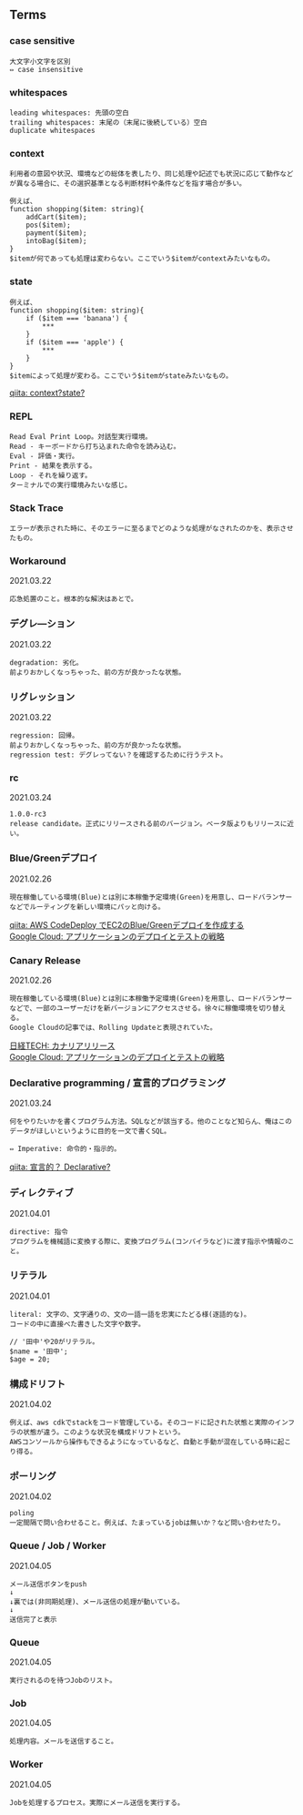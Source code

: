 ## Terms

### case sensitive
```
大文字小文字を区別
⇔ case insensitive
```

### whitespaces
```
leading whitespaces: 先頭の空白
trailing whitespaces: 末尾の（末尾に後続している）空白
duplicate whitespaces
```
### context
```
利用者の意図や状況、環境などの総体を表したり、同じ処理や記述でも状況に応じて動作などが異なる場合に、その選択基準となる判断材料や条件などを指す場合が多い。

例えば、
function shopping($item: string){
    addCart($item);
    pos($item);
    payment($item);
    intoBag($item);
}
$itemが何であっても処理は変わらない。ここでいう$itemがcontextみたいなもの。
```
### state
```
例えば、
function shopping($item: string){
    if ($item === 'banana') {
        ***
    }
    if ($item === 'apple') {
        ***
    }
}
$itemによって処理が変わる。ここでいう$itemがstateみたいなもの。
```
[qiita: context?state?](https://qiita.com/dojyorin/items/0bd3ef167991cfc703b1)

### REPL
```
Read Eval Print Loop。対話型実行環境。
Read - キーボードから打ち込まれた命令を読み込む。
Eval - 評価・実行。
Print - 結果を表示する。
Loop - それを繰り返す。
ターミナルでの実行環境みたいな感じ。
```

### Stack Trace
```
エラーが表示された時に、そのエラーに至るまでどのような処理がなされたのかを、表示させたもの。
```

### Workaround
2021.03.22
```
応急処置のこと。根本的な解決はあとで。
```

### デグレ―ション
2021.03.22
```
degradation: 劣化。
前よりおかしくなっちゃった、前の方が良かったな状態。
```

### リグレッション
2021.03.22
```
regression: 回帰。
前よりおかしくなっちゃった、前の方が良かったな状態。
regression test: デグレってない？を確認するために行うテスト。
```

### rc
2021.03.24
```
1.0.0-rc3
release candidate。正式にリリースされる前のバージョン。ベータ版よりもリリースに近い。
```

### Blue/Greenデプロイ
2021.02.26
```
現在稼働している環境(Blue)とは別に本稼働予定環境(Green)を用意し、ロードバランサーなどでルーティングを新しい環境にパッと向ける。
```
[qiita: AWS CodeDeploy でEC2のBlue/Greenデプロイを作成する](https://qiita.com/keitakn/items/6abe6c971e4dec3b69ef)<br>
[Google Cloud: アプリケーションのデプロイとテストの戦略](https://cloud.google.com/solutions/application-deployment-and-testing-strategies?hl=ja#bluegreen_deployment_pattern)

### Canary Release
2021.02.26
```
現在稼働している環境(Blue)とは別に本稼働予定環境(Green)を用意し、ロードバランサーなどで、一部のユーザーだけを新バージョンにアクセスさせる。徐々に稼働環境を切り替える。
Google Cloudの記事では、Rolling Updateと表現されていた。
```
[日経TECH: カナリアリリース](https://xtech.nikkei.com/atcl/nxt/keyword/18/00002/081900087/)<br>
[Google Cloud: アプリケーションのデプロイとテストの戦略](https://cloud.google.com/solutions/application-deployment-and-testing-strategies?hl=ja#rolling_update_deployment_pattern)

### Declarative programming / 宣言的プログラミング
2021.03.24
```
何をやりたいかを書くプログラム方法。SQLなどが該当する。他のことなど知らん、俺はこのデータがほしいというように目的を一文で書くSQL。

⇔ Imperative: 命令的・指示的。
```
[qiita: 宣言的？ Declarative?](https://qiita.com/Hiroyuki_OSAKI/items/f3f88ae535550e95389d)

### ディレクティブ
2021.04.01
```
directive: 指令
プログラムを機械語に変換する際に、変換プログラム(コンパイラなど)に渡す指示や情報のこと。
```

### リテラル
2021.04.01
```
literal: 文字の、文字通りの、文の一語一語を忠実にたどる様(逐語的な)。
コードの中に直接べた書きした文字や数字。

// '田中'や20がリテラル。
$name = '田中';
$age = 20;
```

### 構成ドリフト
2021.04.02
```
例えば、aws cdkでstackをコード管理している。そのコードに記された状態と実際のインフラの状態が違う。このような状況を構成ドリフトという。
AWSコンソールから操作もできるようになっているなど、自動と手動が混在している時に起こり得る。
```

### ポーリング
2021.04.02
```
poling
一定間隔で問い合わせること。例えば、たまっているjobは無いか？など問い合わせたり。
```

### Queue / Job / Worker
2021.04.05
```
メール送信ボタンをpush
↓
↓裏では(非同期処理)、メール送信の処理が動いている。
↓
送信完了と表示
```

### Queue
2021.04.05
```
実行されるのを待つJobのリスト。
```

### Job
2021.04.05
```
処理内容。メールを送信すること。
```

### Worker
2021.04.05
```
Jobを処理するプロセス。実際にメール送信を実行する。
```